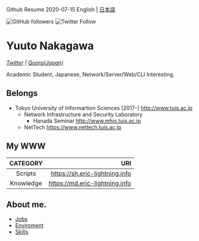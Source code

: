 Github Resume 2020-07-15 English | [日本語](README.ja.md)

![GitHub followers](https://img.shields.io/github/followers/Eric-lightning?style=for-the-badge)
![Twitter Follow](https://img.shields.io/twitter/follow/eric_lightning?style=for-the-badge)


# Yuuto Nakagawa 
_[Twitter](https://twitter.com/eric_lightning) | [Quora(Japan)](https://jp.quora.com/profile/Nakagawa-Yuuto-1)_

Academic Student, Japanese, Network/Server/Web/CLI Interesting.

## Belongs
- Tokyo University of Informartion Sciences [2017-] http://www.tuis.ac.jp
  - Network Infrastructure and Security Laboratory
    - Hanada Seminar http://www.mhis.tuis.ac.jp
  - NetTech https://www.nettech.tuis.ac.jp
## My WWW

| CATEGORY | URI |
|:--------:|----:|
Scripts  | https://sh.eric-lightning.info
Knowledge| https://md.eric-lightning.info

  

## About me.

- [Jobs](JOBs.md)
- [Enviroment](ENV.md)
- [Skills](SKILLs.md)
    
    
    





<!--
**Eric-lightning/Eric-lightning** is a ✨ _special_ ✨ repository because its `README.md` (this file) appears on your GitHub profile.

Here are some ideas to get you started:

- 🔭 I’m currently working on ...
- 🌱 I’m currently learning ...
- 👯 I’m looking to collaborate on ...
- 🤔 I’m looking for help with ...
- 💬 Ask me about ...
- 📫 How to reach me: ...
- 😄 Pronouns: ...
- ⚡ Fun fact: ...
-->
